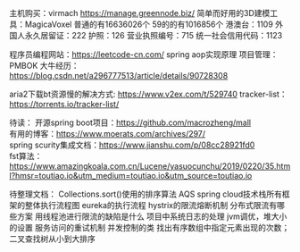 主机购买：virmach
https://manage.greennode.biz/
简单而好用的3D建模工具：MagicaVoxel 
普通的有16636026个
59的的有1016856个
港澳台：1109
外国人永久居留证：222
护照：126
营业执照编号：715
统一社会信用代码：1123

程序员编程网站：https://leetcode-cn.com/
spring aop实现原理
项目管理：PMBOK
大牛经历：https://blog.csdn.net/a296777513/article/details/90728308

aria2下载bt资源慢的解决方式:
https://www.v2ex.com/t/529740
tracker-list：https://torrents.io/tracker-list/

待读：
开源spring boot项目：https://github.com/macrozheng/mall  
有用的博客：https://www.moerats.com/archives/297/  
spring scurity集成文档：https://www.jianshu.com/p/08cc28921fd0  
fst算法：https://www.amazingkoala.com.cn/Lucene/yasuocunchu/2019/0220/35.html?hmsr=toutiao.io&utm_medium=toutiao.io&utm_source=toutiao.io


待整理文档：
Collections.sort()使用的排序算法
AQS
spring cloud技术栈所有框架的整体执行流程图
eureka的执行流程
hystrix的限流熔断机制
分布式限流有哪些方案
用线程池进行限流的缺陷是什么
项目中系统日志的处理
jvm调优，堆大小的设置
服务访问的重试机制
并发控制的类
找出有序数组中指定元素出现的次数；二叉查找树从小到大排序
